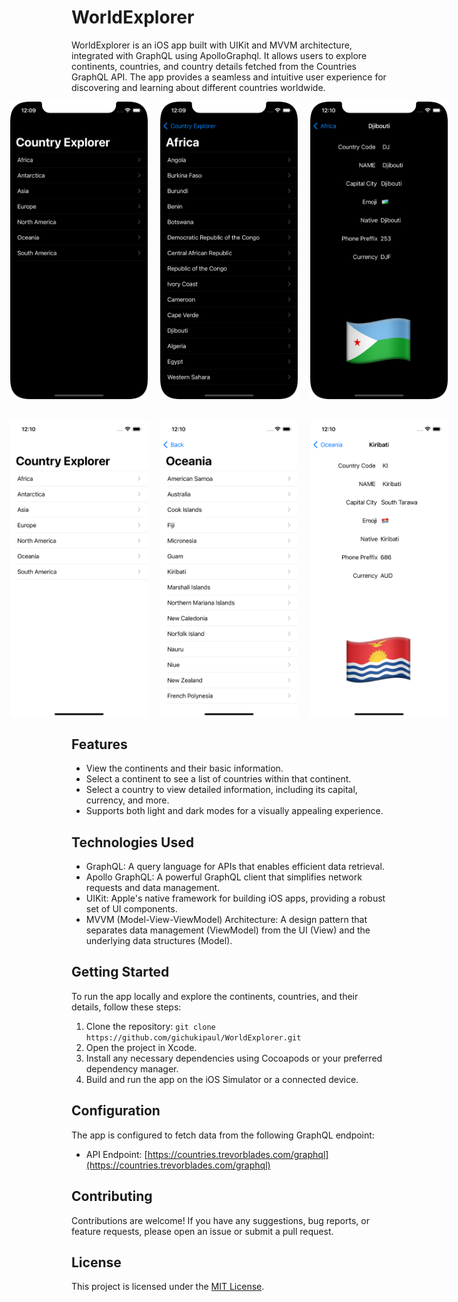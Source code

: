 # WorldExplorer

WorldExplorer is an iOS app built with UIKit and MVVM architecture, integrated with GraphQL using ApolloGraphql. It allows users to explore continents, countries, and country details fetched from the Countries GraphQL API. The app provides a seamless and intuitive user experience for discovering and learning about different countries worldwide.

<div style="display:flex; justify-content:center;">
<img src="https://github.com/gichukipaul/WorldExplorer/blob/master/Simulator%20Screen%20Shot1png.png" alt="Dark Mode Screenshot 1" width="220" style="margin-right: 20px;"/>

<img src="https://github.com/gichukipaul/WorldExplorer/blob/master/Simulator%20Screen%20Shot2.png" alt="Dark Mode Screenshot 2" width="220" style="margin-right: 20px;"/>

<img src="https://github.com/gichukipaul/WorldExplorer/blob/master/Simulator%20Screen%20Shot1.png" alt="Dark Mode Screenshot 3" width="220" />
</div>
<br><br>
<div style="display:flex; justify-content:center;">
<img src="https://github.com/gichukipaul/WorldExplorer/blob/master/Simulator%20Screen1.png" alt="Light Mode Screenshot 1" width="220" style="margin-right: 20px;"/>

<img src="https://github.com/gichukipaul/WorldExplorer/blob/master/Simulator%20Screen2.png" alt="Light Mode Screenshot 2" width="220" style="margin-right: 20px;"/>

<img src="https://github.com/gichukipaul/WorldExplorer/blob/master/Simulator%20Screen3png.png" alt="Light Mode Screenshot 3" width="220" />
</div>

## Features

- View the continents and their basic information.
- Select a continent to see a list of countries within that continent.
- Select a country to view detailed information, including its capital, currency, and more.
- Supports both light and dark modes for a visually appealing experience.

## Technologies Used

- GraphQL: A query language for APIs that enables efficient data retrieval.
- Apollo GraphQL: A powerful GraphQL client that simplifies network requests and data management.
- UIKit: Apple's native framework for building iOS apps, providing a robust set of UI components.
- MVVM (Model-View-ViewModel) Architecture: A design pattern that separates data management (ViewModel) from the UI (View) and the underlying data structures (Model).

## Getting Started

To run the app locally and explore the continents, countries, and their details, follow these steps:

1. Clone the repository: `git clone https://github.com/gichukipaul/WorldExplorer.git`
2. Open the project in Xcode.
3. Install any necessary dependencies using Cocoapods or your preferred dependency manager.
4. Build and run the app on the iOS Simulator or a connected device.

## Configuration

The app is configured to fetch data from the following GraphQL endpoint:

- API Endpoint: [https://countries.trevorblades.com/graphql](https://countries.trevorblades.com/graphql)


## Contributing

Contributions are welcome! If you have any suggestions, bug reports, or feature requests, please open an issue or submit a pull request.

## License

This project is licensed under the [MIT License](LICENSE).
